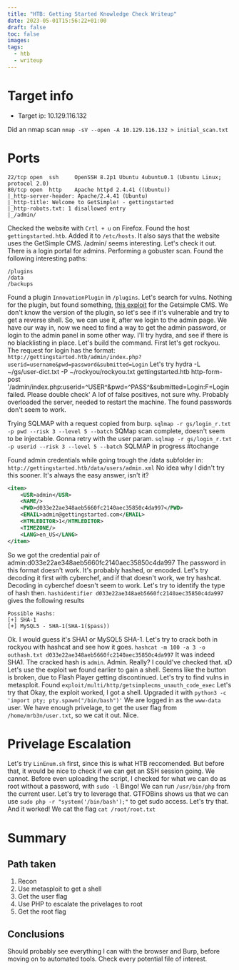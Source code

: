 ```yaml
---
title: "HTB: Getting Started Knowledge Check Writeup"
date: 2023-05-01T15:56:22+01:00
draft: false
toc: false
images:
tags: 
  - htb
  - writeup
---
```

# Target info
- Target ip: 10.129.116.132

Did an nmap scan `nmap -sV --open -A 10.129.116.132 > initial_scan.txt`
# Ports
```nmap-scan
22/tcp open  ssh     OpenSSH 8.2p1 Ubuntu 4ubuntu0.1 (Ubuntu Linux; protocol 2.0)
80/tcp open  http    Apache httpd 2.4.41 ((Ubuntu))
|_http-server-header: Apache/2.4.41 (Ubuntu)
|_http-title: Welcome to GetSimple! - gettingstarted
|_http-robots.txt: 1 disallowed entry 
|_/admin/
```

Checked the website with `Crtl + u` on Firefox. Found the host `gettingstarted.htb`. Added it to `/etc/hosts`.
It also says that the website uses the GetSimple CMS.
/admin/ seems interesting. Let's check it out.
There is a login portal for admins.
Performing a gobuster scan. Found the following interesting paths:
```gobuster-scan
/plugins
/data
/backups
```

Found a plugin `InnovationPlugin` in `/plugins`. Let's search for vulns.
Nothing for the plugin, but found something, [this exploit](https://www.exploit-db.com/exploits/40008) for the Getsimple CMS.
We don't know the version of the plugin, so let's see if it's vulnerable and try to get a reverse shell.
So, we can use it, after we login to the admin page. We have our way in, now we need to find a way to get the admin password, or login to the admin panel in some other way. I'll try hydra, and see if there is no blacklisting in place.
Let's build the command. First let's get rockyou.
The request for login has the format:
`http://gettingstarted.htb/admin/index.php?userid=username&pwd=password&submitted=Login`
Let's try
hydra -L ~/gs/user-dict.txt -P ~/rockyou/rockyou.txt gettingstarted.htb http-form-post '/admin/index.php:userid=^USER^&pwd=^PASS^&submitted=Login:F=Login failed. Please double check'
A lof of false positives, not sure why. Probably overloaded the server, needed to restart the machine. The found passwords don't seem to work.

Trying SQLMAP with a request copied from burp.
`sqlmap -r gs/login_r.txt -p pwd --risk 3 --level 5 --batch`
SQMap scan complete, doesn't seem to be injectable. Gonna retry with the user param.
`sqlmap -r gs/login_r.txt -p userid --risk 3 --level 5 --batch`
SQLMAP in progress #tochange

Found admin credentials while going trough the /data subfolder in:
`http://gettingstarted.htb/data/users/admin.xml`
No idea why I didn't try this sooner. It's always the easy answer, isn't it?
```xml
<item>
	<USR>admin</USR>
	<NAME/>
	<PWD>d033e22ae348aeb5660fc2140aec35850c4da997</PWD>
	<EMAIL>admin@gettingstarted.com</EMAIL>
	<HTMLEDITOR>1</HTMLEDITOR>
	<TIMEZONE/>
	<LANG>en_US</LANG>
</item>
```
So we got the credential pair of
admin:d033e22ae348aeb5660fc2140aec35850c4da997
The password in this format doesn't work. It's probably hashed, or encoded. Let's try decoding it first with cyberchef, and if that doesn't work, we try hashcat.
Decoding in cyberchef doesn't seem to work. Let's try to identify the type of hash then. 
`hashidentifier d033e22ae348aeb5660fc2140aec35850c4da997`
gives the following results
```hashindentifier-results
Possible Hashs:
[+] SHA-1
[+] MySQL5 - SHA-1(SHA-1($pass))
```
Ok. I would guess it's SHA1 or MySQL5 SHA-1. Let's try to crack both in rockyou with hashcat and see how it goes.
`hashcat -m 100 -a 3 -o outhash.txt d033e22ae348aeb5660fc2140aec35850c4da997`
It was indeed SHA1. The cracked hash is `admin`. Admin. Really? I could've checked that. xD
Let's use the exploit we found earlier to gain a shell.
Seems like the button is broken, due to Flash Player getting discontinued. Let's try to find vulns in metasploit. Found `exploit/multi/http/getsimplecms_unauth_code_exec`
Let's try that
Okay, the exploit worked, I got a shell. Upgraded it with
`python3 -c 'import pty; pty.spawn("/bin/bash")'`
We are logged in as the `www-data` user. We have enough privelage, to get the user flag from `/home/mrb3n/user.txt`, so we cat it out. Nice.

# Privelage Escalation
Let's try `LinEnum.sh` first, since this is what HTB reccomended.
But before that, it would be nice to check if we can get an SSH session going.
We cannot. Before even uploading the script, I checked for what we can do as root without a password, with `sudo -l`
Bingo! We can run `/usr/bin/php` from the current user. Let's try to leverage that.
GTFOBins shows us that we can use `sudo php -r "system('/bin/bash');"` to get sudo access. Let's try that.
And it worked! We cat the flag
`cat /root/root.txt`

# Summary
## Path taken
1. Recon
2. Use metasploit to get a shell
3. Get the user flag
4. Use PHP to escalate the privelages to root
5. Get the root flag
## Conclusions
Should probably see everything I can with the browser and Burp, before moving on to automated tools. Check every potential file of interest.
